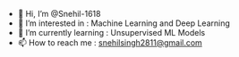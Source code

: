 - 👋 Hi, I’m @Snehil-1618
- 👀 I’m interested in      : Machine Learning and Deep Learning
- 🌱 I’m currently learning : Unsupervised ML Models
- 📫 How to reach me        : snehilsingh2811@gmail.com

<!---
Snehil-1618/Snehil-1618 is a ✨ special ✨ repository because its `README.md` (this file) appears on your GitHub profile.
You can click the Preview link to take a look at your changes.
--->
